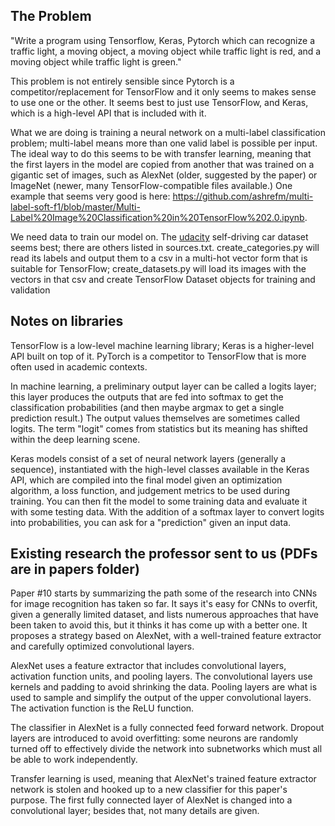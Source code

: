 ## The Problem

"Write a program using Tensorflow, Keras, Pytorch which can recognize a traffic light, a moving object, a moving object while traffic light is red, and a moving object while traffic light is green."

This problem is not entirely sensible since Pytorch is a competitor/replacement for TensorFlow and it only seems to makes sense to use one or the other. It seems best to just use TensorFlow, and Keras, which is a high-level API that is included with it.

What we are doing is training a neural network on a multi-label classification problem; multi-label means more than one valid label is possible per input. The ideal way to do this seems to be with transfer learning, meaning that the first layers in the model are copied from another that was trained on a gigantic set of images, such as AlexNet (older, suggested by the paper) or ImageNet (newer, many TensorFlow-compatible files available.) One example that seems very good is here: https://github.com/ashrefm/multi-label-soft-f1/blob/master/Multi-Label%20Image%20Classification%20in%20TensorFlow%202.0.ipynb.

We need data to train our model on. The [udacity](https://github.com/udacity/self-driving-car/tree/master/annotations) self-driving car dataset seems best; there are others listed in sources.txt. create_categories.py will read its labels and output them to a csv in a multi-hot vector form that is suitable for TensorFlow; create_datasets.py will load its images with the vectors in that csv and create TensorFlow Dataset objects for training and validation

## Notes on libraries

TensorFlow is a low-level machine learning library; Keras is a higher-level API built on top of it. PyTorch is a competitor to TensorFlow that is more often used in academic contexts.

In machine learning, a preliminary output layer can be called a logits layer; this layer produces the outputs that are fed into softmax to get the classification probabilities (and then maybe argmax to get a single prediction result.) The output values themselves are sometimes called logits. The term "logit" comes from statistics but its meaning has shifted within the deep learning scene.

Keras models consist of a set of neural network layers (generally a sequence), instantiated with the high-level classes available in the Keras API, which are compiled into the final model given an optimization algorithm, a loss function, and judgement metrics to be used during training. You can then fit the model to some training data and evaluate it with some testing data. With the addition of a softmax layer to convert logits into probabilities, you can ask for a "prediction" given an input data.

## Existing research the professor sent to us (PDFs are in papers folder)

Paper #10 starts by summarizing the path some of the research into CNNs for image recognition has taken so far. It says it's easy for CNNs to overfit, given a generally limited dataset, and lists numerous approaches that have been taken to avoid this, but it thinks it has come up with a better one. It proposes a strategy based on AlexNet, with a well-trained feature extractor and carefully optimized convolutional layers.

AlexNet uses a feature extractor that includes convolutional layers, activation function units, and pooling layers. The convolutional layers use kernels and padding to avoid shrinking the data. Pooling layers are what is used to sample and simplify the output of the upper convolutional layers. The activation function is the ReLU function.

The classifier in AlexNet is a fully connected feed forward network. Dropout layers are introduced to avoid overfitting: some neurons are randomly turned off to effectively divide the network into subnetworks which must all be able to work independently.

Transfer learning is used, meaning that AlexNet's trained feature extractor network is stolen and hooked up to a new classifier for this paper's purpose. The first fully connected layer of AlexNet is changed into a convolutional layer; besides that, not many details are given.
